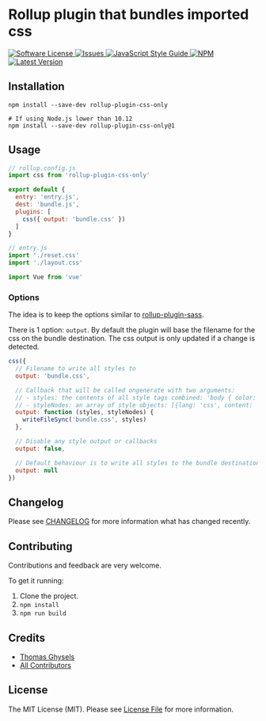 # Rollup plugin that bundles imported css

<a href="LICENSE">
  <img src="https://img.shields.io/badge/license-MIT-brightgreen.svg" alt="Software License" />
</a>
<a href="https://github.com/thgh/rollup-plugin-css-only/issues">
  <img src="https://img.shields.io/github/issues/thgh/rollup-plugin-css-only.svg" alt="Issues" />
</a>
<a href="http://standardjs.com/">
  <img src="https://img.shields.io/badge/code%20style-standard-brightgreen.svg" alt="JavaScript Style Guide" />
</a>
<a href="https://npmjs.org/package/rollup-plugin-css-only">
  <img src="https://img.shields.io/npm/v/rollup-plugin-css-only.svg?style=flat-squar" alt="NPM" />
</a>
<a href="https://github.com/thgh/rollup-plugin-css-only/releases">
  <img src="https://img.shields.io/github/release/thgh/rollup-plugin-css-only.svg" alt="Latest Version" />
</a>

## Installation
```
npm install --save-dev rollup-plugin-css-only

# If using Node.js lower than 10.12
npm install --save-dev rollup-plugin-css-only@1
```

## Usage
```js
// rollup.config.js
import css from 'rollup-plugin-css-only'

export default {
  entry: 'entry.js',
  dest: 'bundle.js',
  plugins: [
    css({ output: 'bundle.css' })
  ]
}
```

```js
// entry.js
import './reset.css'
import './layout.css'

import Vue from 'vue'
```

### Options

The idea is to keep the options similar to [rollup-plugin-sass](https://github.com/differui/rollup-plugin-sass).

There is 1 option: `output`.
By default the plugin will base the filename for the css on the bundle destination.
The css output is only updated if a change is detected.

```js
css({
  // Filename to write all styles to
  output: 'bundle.css',

  // Callback that will be called ongenerate with two arguments:
  // - styles: the contents of all style tags combined: 'body { color: green }'
  // - styleNodes: an array of style objects: [{lang: 'css', content: 'body { color: green }'}]
  output: function (styles, styleNodes) {
    writeFileSync('bundle.css', styles)
  },

  // Disable any style output or callbacks
  output: false,

  // Default behaviour is to write all styles to the bundle destination where .js is replaced by .css
  output: null
})
```

## Changelog

Please see [CHANGELOG](CHANGELOG.md) for more information what has changed recently.

## Contributing

Contributions and feedback are very welcome.

To get it running:
  1. Clone the project.
  2. `npm install`
  3. `npm run build`

## Credits

- [Thomas Ghysels](https://github.com/thgh)
- [All Contributors][link-contributors]

## License

The MIT License (MIT). Please see [License File](LICENSE) for more information.

[link-author]: https://github.com/thgh
[link-contributors]: ../../contributors
[rollup-plugin-vue]: https://www.npmjs.com/package/rollup-plugin-vue
[rollup-plugin-buble]: https://www.npmjs.com/package/rollup-plugin-buble
[rollup-plugin-babel]: https://www.npmjs.com/package/rollup-plugin-babel
[vue-template-compiler]: https://www.npmjs.com/package/vue-template-compiler
